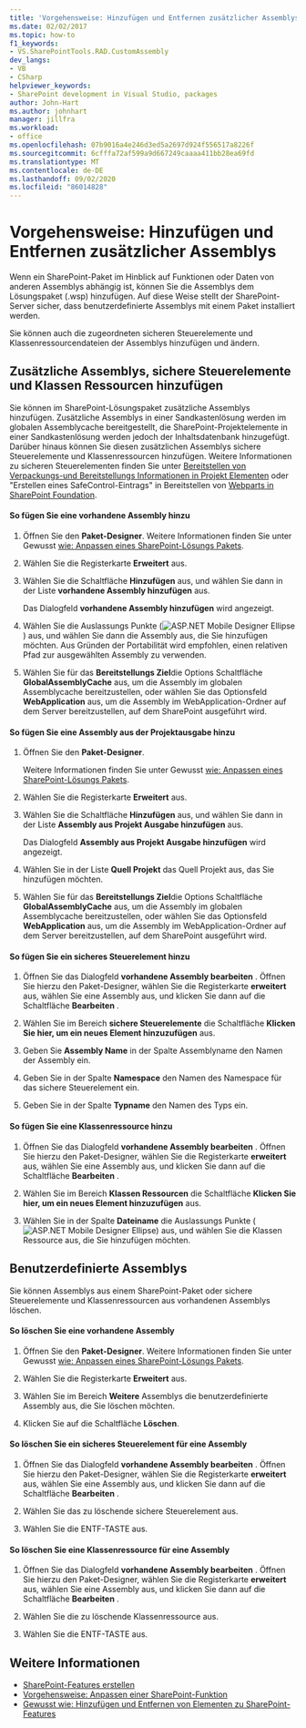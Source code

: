 ```yaml
---
title: 'Vorgehensweise: Hinzufügen und Entfernen zusätzlicher Assemblys | Microsoft-Dokumentation'
ms.date: 02/02/2017
ms.topic: how-to
f1_keywords:
- VS.SharePointTools.RAD.CustomAssembly
dev_langs:
- VB
- CSharp
helpviewer_keywords:
- SharePoint development in Visual Studio, packages
author: John-Hart
ms.author: johnhart
manager: jillfra
ms.workload:
- office
ms.openlocfilehash: 07b9016a4e246d3ed5a2697d924f556517a8226f
ms.sourcegitcommit: 6cfffa72af599a9d667249caaaa411bb28ea69fd
ms.translationtype: MT
ms.contentlocale: de-DE
ms.lasthandoff: 09/02/2020
ms.locfileid: "86014828"
---
```

# <a name="how-to-add-and-remove-additional-assemblies"></a>Vorgehensweise: Hinzufügen und Entfernen zusätzlicher Assemblys
  Wenn ein SharePoint-Paket im Hinblick auf Funktionen oder Daten von anderen Assemblys abhängig ist, können Sie die Assemblys dem Lösungspaket (.wsp) hinzufügen. Auf diese Weise stellt der SharePoint-Server sicher, dass benutzerdefinierte Assemblys mit einem Paket installiert werden.

 Sie können auch die zugeordneten sicheren Steuerelemente und Klassenressourcendateien der Assemblys hinzufügen und ändern.

## <a name="add-additional-assemblies-safe-controls-and-class-resources"></a>Zusätzliche Assemblys, sichere Steuerelemente und Klassen Ressourcen hinzufügen
 Sie können im SharePoint-Lösungspaket zusätzliche Assemblys hinzufügen. Zusätzliche Assemblys in einer Sandkastenlösung werden im globalen Assemblycache bereitgestellt, die SharePoint-Projektelemente in einer Sandkastenlösung werden jedoch der Inhaltsdatenbank hinzugefügt. Darüber hinaus können Sie diesen zusätzlichen Assemblys sichere Steuerelemente und Klassenressourcen hinzufügen. Weitere Informationen zu sicheren Steuerelementen finden Sie unter [Bereitstellen von Verpackungs-und Bereitstellungs Informationen in Projekt Elementen](../sharepoint/providing-packaging-and-deployment-information-in-project-items.md) oder "Erstellen eines SafeControl-Eintrags" in Bereitstellen von [Webparts in SharePoint Foundation](/previous-versions/office/developer/sharepoint-2010/cc768621(v=office.14)).

#### <a name="to-add-an-existing-assembly"></a>So fügen Sie eine vorhandene Assembly hinzu

1. Öffnen Sie den **Paket-Designer**. Weitere Informationen finden Sie unter Gewusst [wie: Anpassen eines SharePoint-Lösungs Pakets](../sharepoint/how-to-customize-a-sharepoint-solution-package.md).

2. Wählen Sie die Registerkarte **Erweitert** aus.

3. Wählen Sie die Schaltfläche **Hinzufügen** aus, und wählen Sie dann in der Liste **vorhandene Assembly hinzufügen** aus.

     Das Dialogfeld **vorhandene Assembly hinzufügen** wird angezeigt.

4. Wählen Sie die Auslassungs Punkte (![ASP.NET Mobile Designer Ellipse](../sharepoint/media/mwellipsis.gif "Auslassungszeichen im ASP.NET Mobile-Designer")) aus, und wählen Sie dann die Assembly aus, die Sie hinzufügen möchten. Aus Gründen der Portabilität wird empfohlen, einen relativen Pfad zur ausgewählten Assembly zu verwenden.

5. Wählen Sie für das **Bereitstellungs Ziel**die Options Schaltfläche **GlobalAssemblyCache** aus, um die Assembly im globalen Assemblycache bereitzustellen, oder wählen Sie das Optionsfeld **WebApplication** aus, um die Assembly im WebApplication-Ordner auf dem Server bereitzustellen, auf dem SharePoint ausgeführt wird.

#### <a name="to-add-an-assembly-from-project-output"></a>So fügen Sie eine Assembly aus der Projektausgabe hinzu

1. Öffnen Sie den **Paket-Designer**.

     Weitere Informationen finden Sie unter Gewusst [wie: Anpassen eines SharePoint-Lösungs Pakets](../sharepoint/how-to-customize-a-sharepoint-solution-package.md).

2. Wählen Sie die Registerkarte **Erweitert** aus.

3. Wählen Sie die Schaltfläche **Hinzufügen** aus, und wählen Sie dann in der Liste **Assembly aus Projekt Ausgabe hinzufügen** aus.

     Das Dialogfeld **Assembly aus Projekt Ausgabe hinzufügen** wird angezeigt.

4. Wählen Sie in der Liste **Quell Projekt** das Quell Projekt aus, das Sie hinzufügen möchten.

5. Wählen Sie für das **Bereitstellungs Ziel**die Options Schaltfläche **GlobalAssemblyCache** aus, um die Assembly im globalen Assemblycache bereitzustellen, oder wählen Sie das Optionsfeld **WebApplication** aus, um die Assembly im WebApplication-Ordner auf dem Server bereitzustellen, auf dem SharePoint ausgeführt wird.

#### <a name="to-add-a-safe-control"></a>So fügen Sie ein sicheres Steuerelement hinzu

1. Öffnen Sie das Dialogfeld **vorhandene Assembly bearbeiten** . Öffnen Sie hierzu den Paket-Designer, wählen Sie die Registerkarte **erweitert** aus, wählen Sie eine Assembly aus, und klicken Sie dann auf die Schaltfläche **Bearbeiten** .

2. Wählen Sie im Bereich **sichere Steuerelemente** die Schaltfläche **Klicken Sie hier, um ein neues Element hinzuzufügen** aus.

3. Geben Sie **Assembly Name** in der Spalte Assemblyname den Namen der Assembly ein.

4. Geben Sie in der Spalte **Namespace** den Namen des Namespace für das sichere Steuerelement ein.

5. Geben Sie in der Spalte **Typname** den Namen des Typs ein.

#### <a name="to-add-a-class-resource"></a>So fügen Sie eine Klassenressource hinzu

1. Öffnen Sie das Dialogfeld **vorhandene Assembly bearbeiten** . Öffnen Sie hierzu den Paket-Designer, wählen Sie die Registerkarte **erweitert** aus, wählen Sie eine Assembly aus, und klicken Sie dann auf die Schaltfläche **Bearbeiten** .

2. Wählen Sie im Bereich **Klassen Ressourcen** die Schaltfläche **Klicken Sie hier, um ein neues Element hinzuzufügen** aus.

3. Wählen Sie in der Spalte **Dateiname** die Auslassungs Punkte (![ASP.NET Mobile Designer Ellipse](../sharepoint/media/mwellipsis.gif "Auslassungszeichen im ASP.NET Mobile-Designer")) aus, und wählen Sie die Klassen Ressource aus, die Sie hinzufügen möchten.

## <a name="delete-custom-assemblies"></a>Benutzerdefinierte Assemblys
 Sie können Assemblys aus einem SharePoint-Paket oder sichere Steuerelemente und Klassenressourcen aus vorhandenen Assemblys löschen.

#### <a name="to-delete-an-existing-assembly"></a>So löschen Sie eine vorhandene Assembly

1. Öffnen Sie den **Paket-Designer**. Weitere Informationen finden Sie unter Gewusst [wie: Anpassen eines SharePoint-Lösungs Pakets](../sharepoint/how-to-customize-a-sharepoint-solution-package.md).

2. Wählen Sie die Registerkarte **Erweitert** aus.

3. Wählen Sie im Bereich **Weitere** Assemblys die benutzerdefinierte Assembly aus, die Sie löschen möchten.

4. Klicken Sie auf die Schaltfläche **Löschen**.

#### <a name="to-delete-a-safe-control-for-an-assembly"></a>So löschen Sie ein sicheres Steuerelement für eine Assembly

1. Öffnen Sie das Dialogfeld **vorhandene Assembly bearbeiten** . Öffnen Sie hierzu den Paket-Designer, wählen Sie die Registerkarte **erweitert** aus, wählen Sie eine Assembly aus, und klicken Sie dann auf die Schaltfläche **Bearbeiten** .

2. Wählen Sie das zu löschende sichere Steuerelement aus.

3. Wählen Sie die ENTF-TASTE aus.

#### <a name="to-delete-a-class-resource-for-an-assembly"></a>So löschen Sie eine Klassenressource für eine Assembly

1. Öffnen Sie das Dialogfeld **vorhandene Assembly bearbeiten** . Öffnen Sie hierzu den Paket-Designer, wählen Sie die Registerkarte **erweitert** aus, wählen Sie eine Assembly aus, und klicken Sie dann auf die Schaltfläche **Bearbeiten** .

2. Wählen Sie die zu löschende Klassenressource aus.

3. Wählen Sie die ENTF-TASTE aus.

## <a name="see-also"></a>Weitere Informationen
- [SharePoint-Features erstellen](../sharepoint/creating-sharepoint-features.md)
- [Vorgehensweise: Anpassen einer SharePoint-Funktion](../sharepoint/how-to-customize-a-sharepoint-feature.md)
- [Gewusst wie: Hinzufügen und Entfernen von Elementen zu SharePoint-Features](../sharepoint/how-to-add-and-remove-items-to-sharepoint-features.md)
